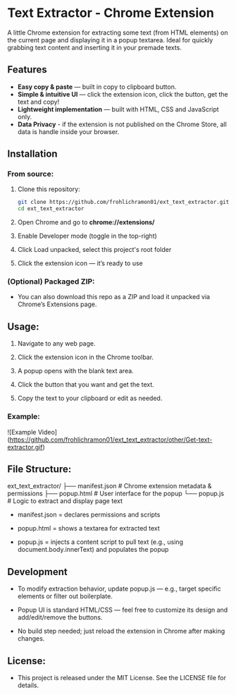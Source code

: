 # Text Extractor - Chrome Extension

A little Chrome extension for extracting some text (from HTML elements) on the current page and displaying it in a popup textarea. Ideal for quickly grabbing text content and inserting it in your premade texts.

## Features

- **Easy copy & paste** — built in copy to clipboard button.
- **Simple & intuitive UI** — click the extension icon, click the button, get the text and copy!
- **Lightweight implementation** — built with HTML, CSS and JavaScript only.
- **Data Privacy** - if the extension is not published on the Chrome Store, all data is handle inside your browser.

## Installation

### From source:

1. Clone this repository:

   ```bash
   git clone https://github.com/frohlichramon01/ext_text_extractor.git
   cd ext_text_extractor

   ```

2. Open Chrome and go to **chrome://extensions/**

3. Enable Developer mode (toggle in the top-right)

4. Click Load unpacked, select this project's root folder

5. Click the extension icon — it’s ready to use

### (Optional) Packaged ZIP:

- You can also download this repo as a ZIP and load it unpacked via Chrome’s Extensions page.

## Usage:

1. Navigate to any web page.

2. Click the extension icon in the Chrome toolbar.

3. A popup opens with the blank text area.

4. Click the button that you want and get the text.

5. Copy the text to your clipboard or edit as needed.

### Example:

![Example Video] (https://github.com/frohlichramon01/ext_text_extractor/other/Get-text-extractor.gif)

## File Structure:

ext_text_extractor/
├── manifest.json # Chrome extension metadata & permissions
├── popup.html # User interface for the popup
└── popup.js # Logic to extract and display page text

- manifest.json = declares permissions and scripts

- popup.html = shows a textarea for extracted text

- popup.js = injects a content script to pull text (e.g., using document.body.innerText) and populates the popup

## Development

- To modify extraction behavior, update popup.js — e.g., target specific elements or filter out boilerplate.

- Popup UI is standard HTML/CSS — feel free to customize its design and add/edit/remove the buttons.

- No build step needed; just reload the extension in Chrome after making changes.

## License:

- This project is released under the MIT License. See the LICENSE file for details.
